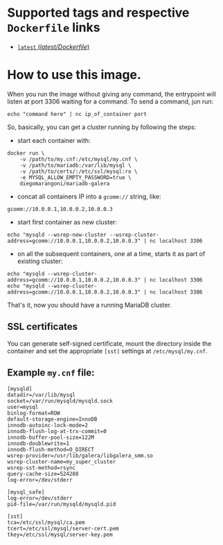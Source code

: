 # Supported tags and respective `Dockerfile` links

-   [`latest` (*latest/Dockerfile*)](https://github.com/diegomarangoni/docker-mariadb-galera/blob/master/Dockerfile)

# How to use this image.

When you run the image without giving any command, the entrypoint will listen at port 3306 waiting for a command.
To send a command, jun run:

    echo "command here" | nc ip_of_container port

So, basically, you can get a cluster running by following the steps:

- start each container with:

```
docker run \
    -v /path/to/my.cnf:/etc/mysql/my.cnf \
    -v /path/to/mariadb:/var/lib/mysql \
    -v /path/to/certs/:/etc/ssl/mysql:ro \
    -e MYSQL_ALLOW_EMPTY_PASSWORD=true \
    diegomarangoni/mariadb-galera
```

- concat all containers IP into a `gcomm://` string, like:

```
gcomm://10.0.0.1,10.0.0.2,10.0.0.3
```

- start first container as new cluster:

```
echo "mysqld --wsrep-new-cluster --wsrep-cluster-address=gcomm://10.0.0.1,10.0.0.2,10.0.0.3" | nc localhost 3306
```

- on all the subsequent containers, one at a time, starts it as part of existing cluster:

```
echo "mysqld --wsrep-cluster-address=gcomm://10.0.0.1,10.0.0.2,10.0.0.3" | nc localhost 3306
echo "mysqld --wsrep-cluster-address=gcomm://10.0.0.1,10.0.0.2,10.0.0.3" | nc localhost 3306
```

That's it, now you should have a running MariaDB cluster.

## SSL certificates

You can generate self-signed certificate, mount the directory inside the container and set the appropriate `[sst]` settings at `/etc/mysql/my.cnf`.

## Example `my.cnf` file:

```
[mysqld]
datadir=/var/lib/mysql
socket=/var/run/mysqld/mysqld.sock
user=mysql
binlog-format=ROW
default-storage-engine=InnoDB
innodb-autoinc-lock-mode=2
innodb-flush-log-at-trx-commit=0
innodb-buffer-pool-size=122M
innodb-doublewrite=1
innodb-flush-method=O_DIRECT
wsrep-provider=/usr/lib/galera/libgalera_smm.so
wsrep-cluster-name=my_super_cluster
wsrep-sst-method=rsync
query-cache-size=524288
log-error=/dev/stderr

[mysql_safe]
log-error=/dev/stderr
pid-file=/var/run/mysqld/mysqld.pid

[sst]
tca=/etc/ssl/mysql/ca.pem
tcert=/etc/ssl/mysql/server-cert.pem
tkey=/etc/ssl/mysql/server-key.pem
```
